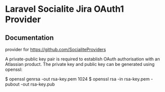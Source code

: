 # Laravel Socialite Jira OAuth1 Provider

## Documentation

provider for https://github.com/SocialiteProviders

A private-public key pair is required to establish OAuth authorisation with an Atlassian product. The private key and public key can be generated using openssl:

$ openssl genrsa -out rsa-key.pem 1024
$ openssl rsa -in rsa-key.pem -pubout -out rsa-key.pub
